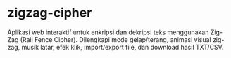 # zigzag-cipher
Aplikasi web interaktif untuk enkripsi dan dekripsi teks menggunakan Zig-Zag (Rail Fence Cipher). Dilengkapi mode gelap/terang, animasi visual zig-zag, musik latar, efek klik, import/export file, dan download hasil TXT/CSV.
